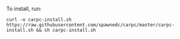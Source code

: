 To install, run:

`curl -o carpc-install.sh https://raw.githubusercontent.com/spawnedc/carpc/master/carpc-install.sh && sh carpc-install.sh`
